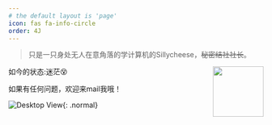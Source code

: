 ```yaml
---
# the default layout is 'page'
icon: fas fa-info-circle
order: 4J
---
```


> 只是一只身处无人在意角落的学计算机的Sillycheese，~~秘密结社社长~~。

<a href="https://count.getloli.com/"><img src="https://count.getloli.com/get/@sillycheese:readme?theme=rule34" height="100" align="right"></a>

如今的状态:迷茫😵

如果有任何问题，欢迎来mail我哦！

[我的Email]: si11ycheese6680@gmail.com

![Desktop View](/img/about2.jpg){: .normal}





